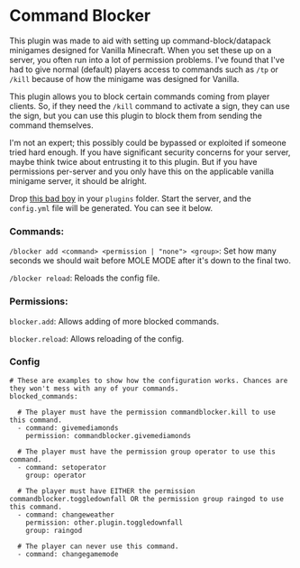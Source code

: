 # Command Blocker

This plugin was made to aid with setting up command-block/datapack minigames designed for Vanilla Minecraft. When you set these up on a server, you often run into a lot of permission problems. I've found that I've had to give normal (default) players access to commands such as `/tp` or `/kill` because of how the minigame was designed for Vanilla.

This plugin allows you to block certain commands coming from player clients. So, if they need the `/kill` command to activate a sign, they can use the sign, but you can use this plugin to block them from sending the command themselves.

I'm not an expert; this possibly could be bypassed or exploited if someone tried hard enough. If you have significant security concerns for your server, maybe think twice about entrusting it to this plugin. But if you have permissions per-server and you only have this on the applicable vanilla minigame server, it should be alright.

Drop [this bad boy](https://github.com/TheKingElessar/CommandBlocker/releases) in your `plugins` folder. Start the server, and the `config.yml` file will be generated. You can see it below.

### Commands:
`/blocker add <command> <permission | "none"> <group>`: Set how many seconds we should wait before MOLE MODE after it's down to the final two.

`/blocker reload`: Reloads the config file.

### Permissions:
`blocker.add`: Allows adding of more blocked commands.

`blocker.reload`: Allows reloading of the config.

### Config
```
# These are examples to show how the configuration works. Chances are they won't mess with any of your commands.
blocked_commands:

  # The player must have the permission commandblocker.kill to use this command.
  - command: givemediamonds
    permission: commandblocker.givemediamonds

  # The player must have the permission group operator to use this command.
  - command: setoperator
    group: operator

  # The player must have EITHER the permission commandblocker.toggledownfall OR the permission group raingod to use this command.
  - command: changeweather
    permission: other.plugin.toggledownfall
    group: raingod

  # The player can never use this command.
  - command: changegamemode
```